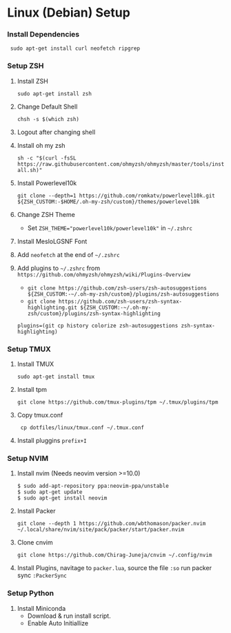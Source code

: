 # Linux (Debian) Setup

### Install Dependencies

``` sudo apt-get install curl neofetch ripgrep```

### Setup ZSH

1. Install ZSH

    ``` sudo apt-get install zsh ```

2. Change Default Shell

    ``` chsh -s $(which zsh) ```

3. Logout after changing shell

4. Install oh my zsh

    ``` sh -c "$(curl -fsSL https://raw.githubusercontent.com/ohmyzsh/ohmyzsh/master/tools/install.sh)" ```

5. Install Powerlevel10k

    ``` git clone --depth=1 https://github.com/romkatv/powerlevel10k.git ${ZSH_CUSTOM:-$HOME/.oh-my-zsh/custom}/themes/powerlevel10k ```

6. Change ZSH Theme
    - Set `ZSH_THEME="powerlevel10k/powerlevel10k"` in `~/.zshrc`

7. Install MesloLGSNF Font

8. Add `neofetch` at the end of `~/.zshrc`

9. Add plugins to `~/.zshrc` from `https://github.com/ohmyzsh/ohmyzsh/wiki/Plugins-Overview`
    - ```git clone https://github.com/zsh-users/zsh-autosuggestions ${ZSH_CUSTOM:-~/.oh-my-zsh/custom}/plugins/zsh-autosuggestions```
    - ```git clone https://github.com/zsh-users/zsh-syntax-highlighting.git ${ZSH_CUSTOM:-~/.oh-my-zsh/custom}/plugins/zsh-syntax-highlighting```
    
    `plugins=(git cp history colorize zsh-autosuggestions zsh-syntax-highlighting)` 

### Setup TMUX

1. Install TMUX

    ``` sudo apt-get install tmux ```

2. Install tpm

    ``` git clone https://github.com/tmux-plugins/tpm ~/.tmux/plugins/tpm ```

3. Copy tmux.conf

    ``` cp dotfiles/linux/tmux.conf ~/.tmux.conf```

4. Install pluggins `prefix+I`

### Setup NVIM

1. Install nvim (Needs neovim version >=10.0)
    ```
    $ sudo add-apt-repository ppa:neovim-ppa/unstable
    $ sudo apt-get update
    $ sudo apt-get install neovim
    ```

2. Install Packer

    ```git clone --depth 1 https://github.com/wbthomason/packer.nvim ~/.local/share/nvim/site/pack/packer/start/packer.nvim```

3. Clone cnvim

    ```git clone https://github.com/Chirag-Juneja/cnvim ~/.config/nvim```

4. Install Plugins, navitage to `packer.lua`, source the file `:so` run packer sync `:PackerSync`

### Setup Python

1. Install Miniconda 
    - Download & run install script.
    - Enable Auto Initiallize 

